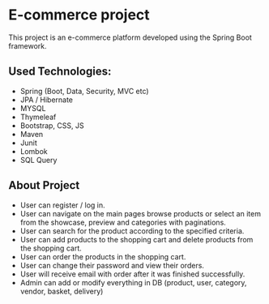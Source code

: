 # E-commerce project<br>

This project is an e-commerce platform developed using the Spring Boot framework.

## Used Technologies:

* Spring (Boot, Data, Security, MVC etc)
* JPA / Hibernate
* MYSQL
* Thymeleaf
* Bootstrap, CSS, JS
* Maven
* Junit
* Lombok
* SQL Query

## About Project
* User can register / log in.
* User can navigate on the main pages browse products or select an item from the showcase, preview and categories with paginations.
* User can search for the product according to the specified criteria.
* User can add products to the shopping cart and delete products from the shopping cart.
* User can order the products in the shopping cart.
* User can change their password and view their orders.
* User will receive email with order after it was finished successfully.
* Admin can add or modify everything in DB (product, user, category, vendor, basket, delivery)
